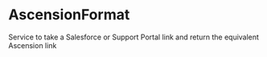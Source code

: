 # AscensionFormat
Service to take a Salesforce or Support Portal link and return the equivalent Ascension link

